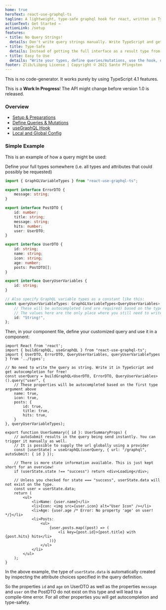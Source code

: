 ```yaml
---
home: true
heroText: react-use-graphql-ts
tagline: A lightweight, type-safe graphql hook for react, written in TypeScript.
actionText: Get Started →
actionLink: /setup
features:
- title: No Query Strings!
  details: Don't write query strings manually. Write TypeScript and get autocompletion for free!
- title: Type-Safe
  details: Instead of getting the full interface as a result type from a query/mutation, you only get those fields you actually selected in the query!
- title: Easy to Use
  details: "Write your types, define queries/mutations, use the hook, display data => done!"
footer: Zlib/Libpng License | Copyright © 2021 Santo Pfingsten
---
```


This is no code-generator. It works purely by using TypeScript 4.1 features.

This is a **Work In Progress**! The API might change before version 1.0 is released.

### Overview

- [Setup & Preparations](setup.md)
- [Define Queries & Mutations](query.md)
- [useGraphQL Hook](hook.md)
- [Local and Global Config](config.md)

### Simple Example

This is an example of how a query might be used:

Define your full types somewhere (i.e. all types and attributes that could possibly be requested)
```TypeScript
import { GraphGLVariableTypes } from "react-use-graphql-ts";

export interface ErrorDTO {
    message: string;
}

export interface PostDTO {
    id: number;
    title: string;
    message: string;
    hits: number;
    user: UserDTO;
}

export interface UserDTO {
    id: string;
    name: string;
    icon: string;
    age: number;
    posts: PostDTO[];
}

export interface QueryUserVariables {
    id: string;
}

// Also specify GraphQL variable types as a constant like this:
const queryUserVariableTypes: GraphGLVariableTypes<QueryUserVariables> = {
    // These will be autocompleted (and are required) based on the type argument above
    // The values here are the only place where you still need to write GraphQL types.
    id: "String!",
};

```

Then, in your component file, define your customized query and use it in a component:
```tsx
import React from 'react';
import { buildGraphQL, useGraphQL } from "react-use-graphql-ts";
import { UserDTO, ErrorDTO, QueryUserVariables, queryUserVariableTypes } from '../types';

// No need to write the query as string. Write it in TypeScript and get autocompletion for free!
const userQuery = buildGraphQL<UserDTO, ErrorDTO, QueryUserVariables>().query("user", {
    // These properties will be autocompleted based on the first type argument above
    name: true,
    icon: true,
    posts: {
        id: true,
        title: true,
        hits: true,
    }
}, queryUserVariableTypes);

export function UserSummary({ id }: UserSummaryProps) {
    // autoSubmit results in the query being send instantly. You can trigger it manually as well.
    // It is possible to supply the url globally using a provider
    const [userState] = useGraphQL(userQuery, { url: "/graphql", autoSubmit: { id } });

    // There is more state information available. This is just kept short for an overview!
    if (userState.state !== "success") return <div>Loading</div>;

    // Unless you checked for state === "success", userState.data will not exist on the type.
    const user = userState.data;
    return (
        <ul>
            <li>Name: {user.name}</li>
            <li>Icon: <img src={user.icon} alt="User Icon" /></li>
            <li>Age: {user.age /* Error: No property 'age' on user! */}</li>
            <li>Posts:
                <ul>
                    {user.posts.map((post) => (
                        <li key={post.id}>{post.title} with {post.hits} hits</li>
                    ))}
                </ul>
            </li>
        </ul>
    );
}

```
In the above example, the type of `userState.data` is automatically created by inspecting the attribute choices specified in the query definition.

So the properties `id` and `age` on UserDTO as well as the properties `message` and `user` on the PostDTO do not exist on this type and will lead to a compile-time error. For all other properties you will get autocompletion and type-safety.
